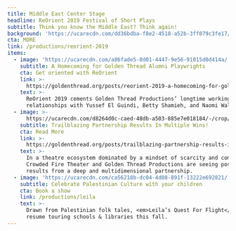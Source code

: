 ```yaml
---
title: Middle East Center Stage
headline: ReOrient 2019 Festival of Short Plays
subtitle: Think you know the Middle East? Think again!
background: 'https://ucarecdn.com/dd36bdba-f8e2-4518-a52b-3ff079c3fe17/'
cta: MORE
link: /productions/reorient-2019
items:
  - image: 'https://ucarecdn.com/a86fade5-0d01-4447-9e56-91015d0d414a/'
    subtitle: A Homecoming for Golden Thread Alumni Playwrights
    cta: Get oriented with ReOrient
    link: >-
      https://goldenthread.org/posts/reorient-2019-a-homecoming-for-golden-thread-alumni/
    text: >-
      ReOrient 2019 cements Golden Thread Productions’ longtime working
      relationships with Yussef El Guindi, Betty Shamieh, and Naomi Wallace.
  - image: >-
      https://ucarecdn.com/d8264d0c-caed-48db-a503-885e7e018184/-/crop/2188x1278/8,155/-/preview/
    subtitle: Trailblazing Partnership Results In Multiple Wins!
    cta: Read More
    link: >-
      https://goldenthread.org/posts/trailblazing-partnership-results-in-multiple-wins-for-two-exemplary-bay-area-theatre-companies/
    text: >-
      In a theatre ecosystem dominated by a mindset of scarcity and competition,
      Crowded Fire Theater and Golden Thread Productions are seeing positive
      results from a deep and multidimensional partnership.
  - image: 'https://ucarecdn.com/ca56218b-dc04-4d08-891f-13222e692821/'
    subtitle: Celebrate Palestinian Culture with your children
    cta: Book a show
    link: /productions/leila
    text: >-
      Drawn from Palestinian folk tales, <em>Leila’s Quest For Flight</em> will
      resume touring schools & libraries this fall.
---
```


